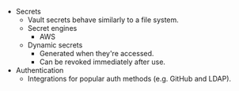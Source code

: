 - Secrets
  - Vault secrets behave similarly to a file system.
  - Secret engines
    - AWS
  - Dynamic secrets
    - Generated when they're accessed.
    - Can be revoked immediately after use.
- Authentication
  - Integrations for popular auth methods (e.g. GitHub and LDAP).